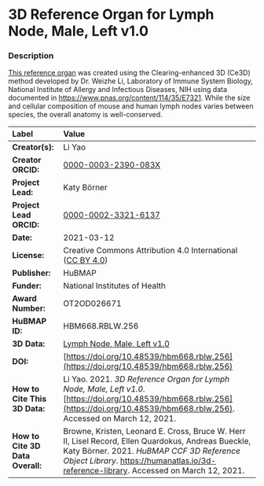# 3D Reference Organ for Lymph Node, Male, Left v1.0

### Description
[This reference organ](https://humanatlas.io/3d-reference-library) was created using the Clearing-enhanced 3D (Ce3D) method developed by Dr. Weizhe Li, Laboratory of Immune System Biology, National Institute of Allergy and Infectious Diseases, NIH using data documented in https://www.pnas.org/content/114/35/E7321. While the size and cellular composition of mouse and human lymph nodes varies between species, the overall anatomy is well-conserved. 

| Label | Value |
| :------------- |:-------------|
| **Creator(s):** | Li Yao |
| **Creator ORCID:** | [0000-0003-2390-083X](https://orcid.org/0000-0003-2390-083X) |
| **Project Lead:** | Katy B&ouml;rner |
| **Project Lead ORCID:** | [0000-0002-3321-6137](https://orcid.org/0000-0002-3321-6137) |
| **Date:** | 2021-03-12 |
| **License:** | Creative Commons Attribution 4.0 International ([CC BY 4.0](https://creativecommons.org/licenses/by/4.0/)) |
| **Publisher:** | HuBMAP |
| **Funder:** | National Institutes of Health |
| **Award Number:** | OT2OD026671 |
| **HuBMAP ID:** | HBM668.RBLW.256 |
| **3D Data:** | [Lymph Node, Male, Left v1.0](https://cdn.humanatlas.io/hra-releases/v1.0/models/NIH_M_Lymph_Node_Left.glb) |
| **DOI:** | [https://doi.org/10.48539/hbm668.rblw.256](https://doi.org/10.48539/hbm668.rblw.256) |
| **How to Cite This 3D Data:** | Li Yao. 2021. *3D Reference Organ for Lymph Node, Male, Left v1.0.* [https://doi.org/10.48539/hbm668.rblw.256](https://doi.org/10.48539/hbm668.rblw.256). Accessed on March 12, 2021. |
| **How to Cite 3D Data Overall:** | Browne, Kristen, Leonard E. Cross, Bruce W. Herr II, Lisel Record, Ellen Quardokus, Andreas Bueckle, Katy B&ouml;rner. 2021. *HuBMAP CCF 3D Reference Object Library*. https://humanatlas.io/3d-reference-library. Accessed on March 12, 2021. |